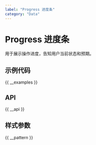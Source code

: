 ```yaml
---
label: "Progress 进度条"
category: "Data"
---
```


# Progress 进度条

用于展示操作进度，告知用户当前状态和预期。

## 示例代码

{{ __examples }}

## API

{{ __api }}

## 样式参数

{{ __pattern }}

